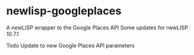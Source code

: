 newlisp-googleplaces
====================

A newLISP wrapper to the Google Places API
Some updates for newLISP 10.7.1

Todo
Update to new Google Places API parameters
